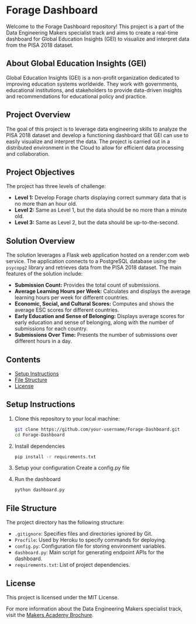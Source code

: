 # Forage Dashboard

Welcome to the Forage Dashboard repository! This project is a part of the Data Engineering Makers specialist track and aims to create a real-time dashboard for Global Education Insights (GEI) to visualize and interpret data from the PISA 2018 dataset.

## About Global Education Insights (GEI)

Global Education Insights (GEI) is a non-profit organization dedicated to improving education systems worldwide. They work with governments, educational institutions, and stakeholders to provide data-driven insights and recommendations for educational policy and practice.

## Project Overview

The goal of this project is to leverage data engineering skills to analyze the PISA 2018 dataset and develop a functioning dashboard that GEI can use to easily visualize and interpret the data. The project is carried out in a distributed environment in the Cloud to allow for efficient data processing and collaboration.

## Project Objectives

The project has three levels of challenge:

- **Level 1:** Develop Forage charts displaying correct summary data that is no more than an hour old.
- **Level 2:** Same as Level 1, but the data should be no more than a minute old.
- **Level 3:** Same as Level 2, but the data should be up-to-the-second.

## Solution Overview

The solution leverages a Flask web application hosted on a render.com web service. The application connects to a PostgreSQL database using the `psycopg2` library and retrieves data from the PISA 2018 dataset. The main features of the solution include:

- **Submission Count:** Provides the total count of submissions.
- **Average Learning Hours per Week:** Calculates and displays the average learning hours per week for different countries.
- **Economic, Social, and Cultural Scores:** Computes and shows the average ESC scores for different countries.
- **Early Education and Sense of Belonging:** Displays average scores for early education and sense of belonging, along with the number of submissions for each country.
- **Submissions Over Time:** Presents the number of submissions over different hours in a day.


## Contents

- [Setup Instructions](#setup-instructions)
- [File Structure](#file-structure)
- [License](#license)

## Setup Instructions

1. Clone this repository to your local machine:

   ```bash
   git clone https://github.com/your-username/Forage-Dashboard.git
   cd Forage-Dashboard

2. Install dependencies

     ```bash
     pip install -r requirements.txt

3. Setup your configuration
    Create a config.py file

4. Run the dashboard

    ```bash
    python dashboard.py

## File Structure

The project directory has the following structure:

- `.gitignore`: Specifies files and directories ignored by Git.
- `Procfile`: Used by Heroku to specify commands for deploying.
- `config.py`: Configuration file for storing environment variables.
- `dashboard.py`: Main script for generating endpoint APIs for the dashboard.
- `requirements.txt`: List of project dependencies.

## License

This project is licensed under the MIT License.

For more information about the Data Engineering Makers specialist track, visit the [Makers Academy Brochure](https://drive.google.com/file/d/1ld6IdZLX3p0bslw2bnD3uTy6WsBT9JHz/view).


